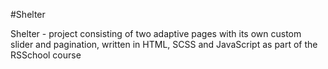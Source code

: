 #Shelter

Shelter - project consisting of two adaptive pages with its own custom slider and pagination, written in HTML, SCSS and JavaScript as part of the RSSchool course

